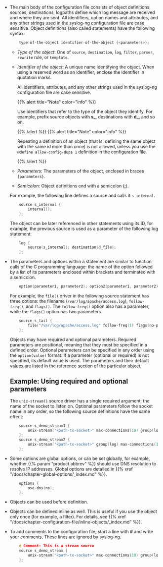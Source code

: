 ---
---
<!-- DISCLAIMER: This file is based on the syslog-ng Open Source Edition documentation https://github.com/balabit/syslog-ng-ose-guides/commit/2f4a52ee61d1ea9ad27cb4f3168b95408fddfdf2 and is used under the terms of The syslog-ng Open Source Edition Documentation License. The file has been modified by Axoflow. -->
  - The main body of the configuration file consists of object definitions: sources, destinations, logpaths define which log message are received and where they are sent. All identifiers, option names and attributes, and any other strings used in the syslog-ng configuration file are case sensitive. Object definitions (also called statements) have the following syntax:
    
    ```c
        type-of-the-object identifier-of-the-object {<parameters>};
    
    ```
    
      - *Type of the object*: One of `source`, `destination`, `log`, `filter`, `parser`, `rewrite` rule, or `template`.
    
      - *Identifier of the object*: A unique name identifying the object. When using a reserved word as an identifier, enclose the identifier in quotation marks.
        
        All identifiers, attributes, and any other strings used in the syslog-ng configuration file are case sensitive.
        
        {{% alert title="Note" color="info" %}}
        
        Use identifiers that refer to the type of the object they identify. For example, prefix source objects with **s_**, destinations with **d_**, and so on.
        
        {{% /alert %}} {{% alert title="Note" color="info" %}}
        
        Repeating a definition of an object (that is, defining the same object with the same id more than once) is not allowed, unless you use the `@define allow-config-dups 1` definition in the configuration file.
        
        {{% /alert %}}
    
      - *Parameters*: The parameters of the object, enclosed in braces `{parameters}`.
    
      - *Semicolon*: Object definitions end with a semicolon (**;**).
    
    For example, the following line defines a source and calls it `s_internal`.
    
    ```c
        source s_internal {
            internal();
        };
    
    ```
    
    The object can be later referenced in other statements using its ID, for example, the previous source is used as a parameter of the following log statement:
    
    ```c
        log {
            source(s_internal); destination(d_file);
        };
    
    ```

  - The parameters and options within a statement are similar to function calls of the C programming language: the name of the option followed by a list of its parameters enclosed within brackets and terminated with a semicolon.
    
    ```c
        option(parameter1, parameter2); option2(parameter1, parameter2);
    
    ```
    
    For example, the `file()` driver in the following source statement has three options: the filename (`/var/log/apache/access.log`), `follow-freq()`, and `flags()`. The `follow-freq()` option also has a parameter, while the `flags()` option has two parameters.
    
    ```c
        source s_tail {
            file("/var/log/apache/access.log" follow-freq(1) flags(no-parse, validate-utf8));
        };
    
    ```
    
    Objects may have required and optional parameters. Required parameters are positional, meaning that they must be specified in a defined order. Optional parameters can be specified in any order using the `option(value)` format. If a parameter (optional or required) is not specified, its default value is used. The parameters and their default values are listed in the reference section of the particular object.
    
    
    ## Example: Using required and optional parameters
    
    The `unix-stream()` source driver has a single required argument: the name of the socket to listen on. Optional parameters follow the socket name in any order, so the following source definitions have the same effect:
    
    ```c
        source s_demo_stream1 {
            unix-stream("<path-to-socket>" max-connections(10) group(log));
        };
        source s_demo_stream2 {
            unix-stream("<path-to-socket>" group(log) max-connections(10));
        };
    
    ```
    

  - Some options are global options, or can be set globally, for example, whether {{% param "product.abbrev" %}} should use DNS resolution to resolve IP addresses. Global options are detailed in {{% xref "/docs/chapter-global-options/_index.md" %}}.
    
    ```c
        options {
            use-dns(no);
        };
    
    ```

  - Objects can be used before definition.

  - Objects can be defined inline as well. This is useful if you use the object only once (for example, a filter). For details, see {{% xref "/docs/chapter-configuration-file/inline-objects/_index.md" %}}.

  - To add comments to the configuration file, start a line with **#** and write your comments. These lines are ignored by syslog-ng.
    
    ```c
        # Comment: This is a stream source
        source s_demo_stream {
            unix-stream("<path-to-socket>" max-connections(10) group(log));
        };
    
    ```
